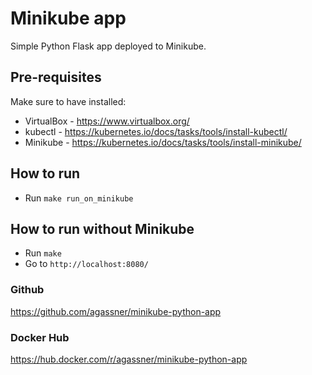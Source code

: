 # Minikube app

Simple Python Flask app deployed to Minikube.

## Pre-requisites

Make sure to have installed:

- VirtualBox - https://www.virtualbox.org/
- kubectl - https://kubernetes.io/docs/tasks/tools/install-kubectl/
- Minikube - https://kubernetes.io/docs/tasks/tools/install-minikube/

## How to run

- Run `make run_on_minikube`

## How to run without Minikube

- Run `make`
- Go to `http://localhost:8080/`

### Github

https://github.com/agassner/minikube-python-app

### Docker Hub

https://hub.docker.com/r/agassner/minikube-python-app
